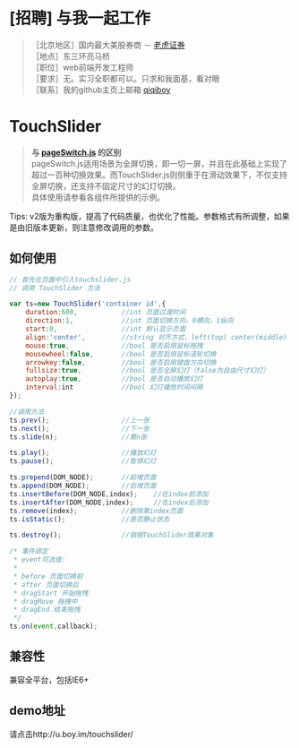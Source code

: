 [招聘] 与我一起工作
=========
> ［北京地区］国内最大美股券商 － [老虎证券](https://www.tigerbrokers.com)   
［地点］东三环亮马桥  
［职位］web前端开发工程师  
［要求］无。实习全职都可以。只求和我面基，看对眼  
［联系］我的github主页上邮箱 [qiqiboy](https://github.com/qiqiboy)

TouchSlider
===========
> **与 [pageSwitch.js](https://github.com/qiqiboy/pageSwitch) 的区别**  
pageSwitch.js适用场景为全屏切换，即一切一屏，并且在此基础上实现了超过一百种切换效果。而TouchSlider.js则侧重于在滑动效果下，不仅支持全屏切换，还支持不固定尺寸的幻灯切换。  
具体使用请参看各组件所提供的示例。

Tips: v2版为重构版，提高了代码质量，也优化了性能。参数格式有所调整，如果是由旧版本更新，则注意修改调用的参数。

## 如何使用
```javascript
// 首先在页面中引入touchslider.js
// 调用 TouchSlider 方法

var ts=new TouchSlider('container id',{
	duration:600,			//int 页面过渡时间
	direction:1,			//int 页面切换方向，0横向，1纵向
    start:0,				//int 默认显示页面
	align:'center',			//string 对齐方式，left(top) center(middle) right(bottom)
	mouse:true,				//bool 是否启用鼠标拖拽
    mousewheel:false,		//bool 是否启用鼠标滚轮切换
	arrowkey:false,			//bool 是否启用键盘方向切换
	fullsize:true,			//bool 是否全屏幻灯（false为自由尺寸幻灯）
    autoplay:true,	    	//bool 是否自动播放幻灯
	interval:int			//bool 幻灯播放时间间隔
});

//调用方法
ts.prev(); 					//上一张
ts.next();					//下一张
ts.slide(n);				//第n张

ts.play();			    	//播放幻灯
ts.pause();		        	//暂停幻灯

ts.prepend(DOM_NODE);		//前增页面
ts.append(DOM_NODE);		//后增页面
ts.insertBefore(DOM_NODE,index);	//在index前添加
ts.insertAfter(DOM_NODE,index);		//在index后添加
ts.remove(index);			//删除第index页面
ts.isStatic();				//是否静止状态

ts.destroy();				//销毁TouchSlider效果对象

/* 事件绑定
 * event可选值:
 * 
 * before 页面切换前
 * after 页面切换后
 * dragStart 开始拖拽
 * dragMove 拖拽中
 * dragEnd 结束拖拽
 */
ts.on(event,callback);
````

## 兼容性
兼容全平台，包括IE6+

## demo地址
请点击http://u.boy.im/touchslider/
